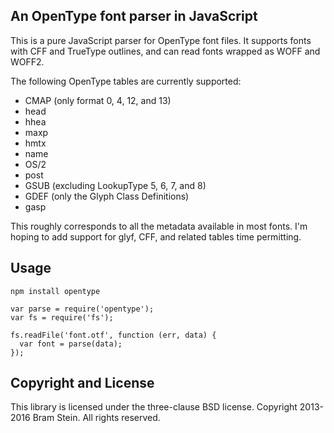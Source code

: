 ## An OpenType font parser in JavaScript

This is a pure JavaScript parser for OpenType font files. It supports fonts with CFF and TrueType outlines, and can read fonts wrapped as WOFF and WOFF2.

The following OpenType tables are currently supported:

* CMAP (only format 0, 4, 12, and 13)
* head
* hhea
* maxp
* hmtx
* name
* OS/2
* post
* GSUB (excluding LookupType 5, 6, 7, and 8)
* GDEF (only the Glyph Class Definitions)
* gasp

This roughly corresponds to all the metadata available in most fonts. I'm hoping to add support for glyf, CFF, and related tables time permitting.

## Usage

```
npm install opentype
```

```
var parse = require('opentype');
var fs = require('fs');

fs.readFile('font.otf', function (err, data) {
  var font = parse(data);
});

```
  
## Copyright and License

This library is licensed under the three-clause BSD license. Copyright 2013-2016 Bram Stein. All rights reserved.
